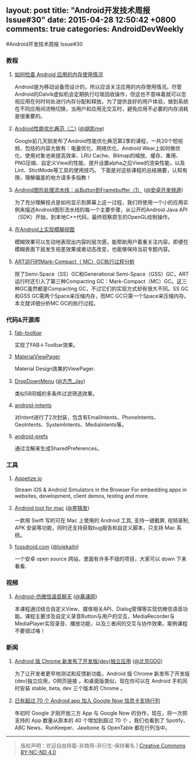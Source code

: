 layout: post
title: "Android开发技术周报 Issue#30"
date: 2015-04-28 12:50:42 +0800
comments: true
categories: AndroidDevWeekly
---

#Android开发技术周报 Issue#30

### 教程

1. [如何检查 Android 应用的内存使用情况](http://android.jobbole.com/80926/)

	Android是为移动设备而设计的，所以应该关注应用的内存使用情况。尽管Android的Dalvik虚拟机会定期执行垃圾回收操作，但这也不意味着就可以忽视应用在何时何处进行内存分配和释放。为了提供良好的用户体验，做到系统在不同应用间流畅切换，当用户和应用无交互时，避免应用不必要的内存消耗是很重要的。

1. [Android性能优化典范（二)](http://www.csdn.net/article/2015-04-29/2824583-android-performance-patterns-season-2) ([@胡凯me](http://weibo.com/kesenhoo))
	
	Google前几天刚发布了Android性能优化典范第2季的课程，一共20个短视频，包括的内容大致有：电量优化、网络优化、Android Wear上如何做优化、使用对象池来提高效率、LRU Cache、Bitmap的缩放、缓存、重用、PNG压缩、自定义View的性能、提升设置alpha之后View的渲染性能，以及Lint、StictMode等工具的使用技巧。 下面是对这些课程的总结摘要，认知有限，理解偏差的地方请多多指教！
	
1. [Android图形处理流水线：从Button到Framebuffer（1）](http://android.jobbole.com/80899/) ([@安卓开发频道](http://weibo.com/androidpd))

	为了充分理解视点是如何显示到屏幕上这一过程，我们将使用一个小的应用实例来描述Android图形流水线的每一个主要步骤，从公开的Android Java API（SDK）开始，到本地C++代码，最终观察原生的OpenGL绘制操作。

1. [在Android上实现模糊视图](http://android.jobbole.com/80895/)

	模糊效果可以生动地表现出内容的层次感，能帮助用户着重关注内容。即便在模糊表面下层发生视差效果或者动态改变，也能够保持当前专题内容。

1. [ART运行时Mark-Compact（ MC）GC执行过程分析](http://blog.csdn.net/luoshengyang/article/details/45162589)

	除了Semi-Space（SS）GC和Generational Semi-Space（GSS）GC，ART运行时还引入了第三种Compacting GC：Mark-Compact（MC）GC。这三种GC虽然都是Compacting GC，不过它们的实现方式却有很大不同。SS GC和GSS GC需两个Space来压缩内存，而MC GC只需一个Space来压缩内存。本文就详细分析MC GC的执行过程。

### 代码&开源库

1. [fab-toolbar](https://github.com/AlexKolpa/fab-toolbar)

	实现了FAB＋Toolbar效果。
	
1. [MaterialViewPager](https://github.com/florent37/MaterialViewPager)

	Material Design效果的ViewPager.

1. [DropDownMenu](https://github.com/JayFang1993/DropDownMenu) ([@方杰_Jay](http://weibo.com/ncuitstudent))
	
	类似58同城的多条件过滤筛选效果。

1. [android-intents](https://github.com/marvinlabs/android-intents)
	
	对Intent进行了2次封装，包含有EmailIntents、PhoneIntents、GeoIntents、SystemIntents、MediaIntents等。
	
1. [android-prefs](https://github.com/BoD/android-prefs)

	通过注解来生成SharedPreferences。

### 工具

1. [Appetize.io](https://appetize.io)

	Stream iOS & Android Simulators in the Browser For embedding apps in websites, development, client demos, testing and more.

1. [Android tool for mac](https://github.com/mortenjust/androidtool-mac) ([@李锦发](http://www.weibo.com/jinfali))

	一款用 Swift 写的可在 Mac 上使用的 Android 工具, 支持一键截屏, 视频录制, APK 安装等功能，同时还支持获取bug报告和自定义脚本，只支持 Mac 系统。
	
1. [fossdroid.com](https://fossdroid.com)  ([@lylekaihi](https://www.v2ex.com/member/kylekaihi))

	一个安卓 open source 网站，里面有许多不错的项目，大家可以 down 下来看看.

### 视频	

1. [Android-仿微信语音聊天](http://www.imooc.com/view/383) ([@慕课网](http://www.weibo.com/mukewang?from=feed&loc=nickname))

	本课程通过结合自定义View、媒体相关API、Dialog管理等实现仿微信语音功能。课程主要涉及自定义录音Button与用户的交互，MediaRecorder与MediaPlayer实现录音、播放功能，以及三者间的交互与协作效果。案例课程不要错过咯！
		
### 新闻

1. [Android 版 Chrome 新发布了开发版(dev)独立应用](https://play.google.com/store/apps/details?id=com.chrome.dev) ([@北京GDG](http://www.weibo.com/gtug?from=feed&loc=nickname))
 
	为了让开发者更早地测试和反馈新功能，Android 版 Chrome 新发布了开发版(dev)独立应用，O网页链接 。和桌面版类似，现在你可以在 Android 手机同时安装 stable, beta, dev 三个版本的 Chrome 。

1. [已有超过 70 个 Android app 加入 Google Now 信息卡支持行列](http://cn.engadget.com/2015/04/29/google-now-70-more-android-apps/)
		
	年初时 Google 才刚开放三方 App 与 Google Now 的协作，现在，将一次把支持的 App 数量从原本的 40 个增加到超过 70 个 ，我们也看到了 Spotify、ABC News、RunKeeper、Jawbone 与 OpenTable 都在行列当中。
			
----
> 版权声明：欢迎自由转载-非商用-非衍生-保持署名 | [Creative Commons BY-NC-ND 4.0](http://creativecommons.org/licenses/by-nc-nd/4.0/)